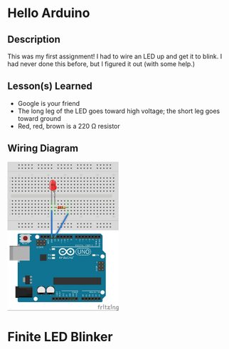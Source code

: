 # Hello Arduino
## Description
This was my first assignment!  I had to wire an LED up and get it to blink.  I had never done this before, but I figured it out (with some help.) 
## Lesson(s) Learned
* Google is your friend
* The long leg of the LED goes toward high voltage; the short leg goes toward ground
* Red, red, brown is a 220 &Omega; resistor
## Wiring Diagram
<img src="media/blink_wiring.jpg" width="250" />

# Finite LED Blinker
